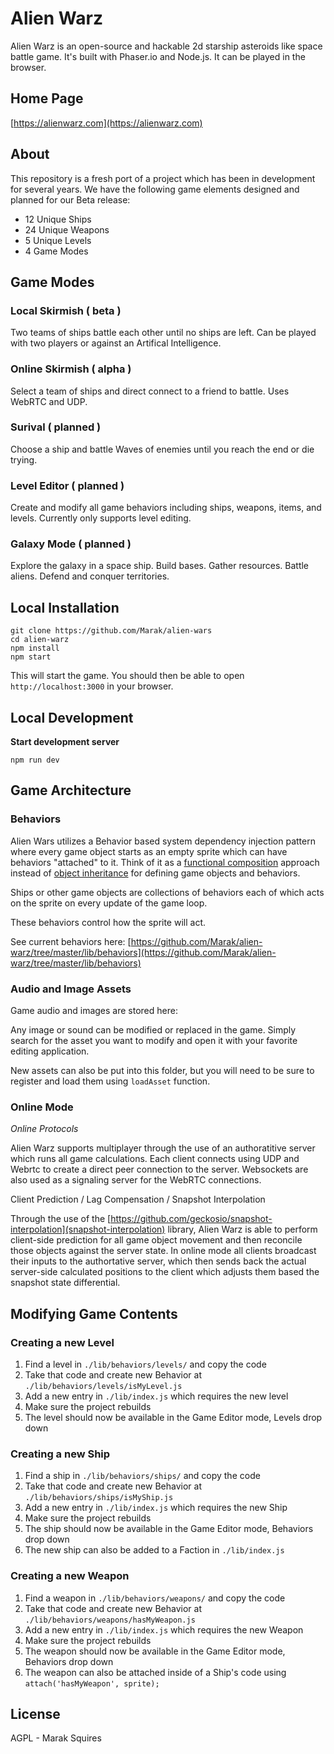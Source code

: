 # Alien Warz

Alien Warz is an open-source and hackable 2d starship asteroids like space battle game. It's built with Phaser.io and Node.js. It can be played in the browser.

## Home Page

[https://alienwarz.com](https://alienwarz.com)

## About

This repository is a fresh port of a project which has been in development for several years. We have the following game elements designed and planned for our Beta release:

 - 12 Unique Ships
 - 24 Unique Weapons
 - 5 Unique Levels
 - 4 Game Modes

## Game Modes

### Local Skirmish ( beta )

Two teams of ships battle each other until no ships are left. Can be played with two players or against an Artifical Intelligence.

### Online Skirmish ( alpha )

Select a team of ships and direct connect to a friend to battle. Uses WebRTC and UDP.

### Surival ( planned )

Choose a ship and battle Waves of enemies until you reach the end or die trying.

### Level Editor ( planned )

Create and modify all game behaviors including ships, weapons, items, and levels. Currently only supports level editing.

### Galaxy Mode ( planned )

Explore the galaxy in a space ship. Build bases. Gather resources. Battle aliens. Defend and conquer territories.

## Local Installation

    git clone https://github.com/Marak/alien-wars
    cd alien-warz
    npm install
    npm start

This will start the game. You should then be able to open `http://localhost:3000` in your browser.

## Local Development

**Start development server**

    npm run dev
    
## Game Architecture

### Behaviors

Alien Wars utilizes a Behavior based system dependency injection pattern where every game object starts as an empty sprite which can have behaviors "attached" to it. Think of it as a [functional composition](https://en.wikipedia.org/wiki/Function_composition_(computer_science)) approach instead of [object inheritance](https://en.wikipedia.org/wiki/Inheritance_(object-oriented_programming)) for defining game objects and behaviors.

Ships or other game objects are collections of behaviors each of which acts on the sprite on every update of the game loop.

These behaviors control how the sprite will act. 

See current behaviors here: [https://github.com/Marak/alien-warz/tree/master/lib/behaviors](https://github.com/Marak/alien-warz/tree/master/lib/behaviors)

### Audio and Image Assets

Game audio and images are stored here: 

Any image or sound can be modified or replaced in the game. Simply search for the asset you want to modify and open it with your favorite editing application.

New assets can also be put into this folder, but you will need to be sure to register and load them using `loadAsset`  function.

### Online Mode

*Online Protocols*

Alien Warz supports multiplayer through the use of an authoratitive server which runs all game calculations. Each client connects using UDP and Webrtc to create a direct peer connection to the server. Websockets are also used as a signaling server for the WebRTC connections.

Client Prediction / Lag Compensation / Snapshot Interpolation

Through the use of the [https://github.com/geckosio/snapshot-interpolation](snapshot-interpolation) library, Alien Warz is able to perform client-side prediction for all game object movement and then reconcile those objects against the server state. In online mode all clients broadcast their inputs to the authortative server, which then sends back the actual server-side calculated positions to the client which adjusts them based the snapshot state differential.

## Modifying Game Contents

### Creating a new Level

1. Find a level in `./lib/behaviors/levels/` and copy the code
2. Take that code and create new Behavior at `./lib/behaviors/levels/isMyLevel.js`
3. Add a new entry in `./lib/index.js` which requires the new level
4. Make sure the project rebuilds
5. The level should now be available in the Game Editor mode, Levels drop down


### Creating a new Ship

1. Find a ship in `./lib/behaviors/ships/` and copy the code
2. Take that code and create new Behavior at `./lib/behaviors/ships/isMyShip.js`
3. Add a new entry in `./lib/index.js` which requires the new Ship
4. Make sure the project rebuilds
5. The ship should now be available in the Game Editor mode, Behaviors drop down
6. The new ship can also be added to a Faction in `./lib/index.js`

### Creating a new Weapon

1. Find a weapon in `./lib/behaviors/weapons/` and copy the code
2. Take that code and create new Behavior at `./lib/behaviors/weapons/hasMyWeapon.js`
3. Add a new entry in `./lib/index.js` which requires the new Weapon
4. Make sure the project rebuilds
5. The weapon should now be available in the Game Editor mode, Behaviors drop down
6. The weapon can also be attached inside of a Ship's code using `attach('hasMyWeapon', sprite);`

## License

AGPL - Marak Squires
